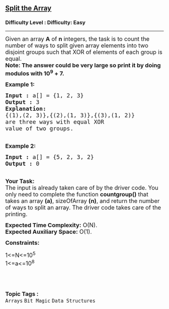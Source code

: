 <h2><a href="https://www.geeksforgeeks.org/problems/split-the-array0238/1?itm_source=geeksforgeeks&itm_medium=article&itm_campaign=practice_card">Split the Array</a></h2><h3>Difficulty Level : Difficulty: Easy</h3><hr><div class="problems_problem_content__Xm_eO"><p><span style="font-size:18px">Given an array <strong>A</strong> of <strong>n</strong> integers, the task is to count the number of ways to split given array elements into two disjoint groups such that XOR of elements of each group is equal.<br>
<strong>Note: The answer could be very large so print it by doing modulos with 10<sup>9</sup>&nbsp;+ 7.</strong>&nbsp;</span></p>

<p><span style="font-size:18px"><strong>Example 1:</strong></span></p>

<pre><span style="font-size:18px"><strong>Input :</strong> a[] = {1, 2, 3}
<strong>Output :</strong> 3
<strong>Explanation:
</strong>{(1),(2, 3)},{(2),(1, 3)},{(3),(1, 2)}
are three ways with equal XOR
value of two groups.

</span></pre>

<p><span style="font-size:18px"><strong>Example 2:</strong></span></p>

<pre><span style="font-size:18px"><strong>Input :</strong> a[] = {5, 2, 3, 2}
<strong>Output :</strong> 0

</span></pre>

<p><span style="font-size:18px"><strong>Your Task:</strong><br>
The input is already taken care of by the driver code. You only need to complete the function <strong>countgroup()</strong> that takes an array <strong>(a)</strong>, sizeOfArray <strong>(n)</strong>, and return the number of ways to split an array. The driver code takes care of the printing.</span></p>

<p><span style="font-size:18px"><strong>Expected Time Complexity:</strong>&nbsp;O(N).<br>
<strong>Expected Auxiliary Space:</strong>&nbsp;O(1).</span></p>

<p><span style="font-size:18px"><strong>Constraints:</strong></span></p>

<p><span style="font-size:18px">1&lt;=N&lt;=10<sup>5</sup><br>
1&lt;=a&lt;=10<sup>8</sup></span></p>

<p>&nbsp;</p>
</div><br><p><span style=font-size:18px><strong>Topic Tags : </strong><br><code>Arrays</code>&nbsp;<code>Bit Magic</code>&nbsp;<code>Data Structures</code>&nbsp;